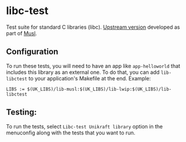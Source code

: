 # libc-test

Test suite for standard C libraries (libc).
[Upstream version](https://wiki.musl-libc.org/libc-test.html) developed as part of [Musl](https://www.musl-libc.org/).

## Configuration

To run these tests, you will need to have an app like `app-helloworld` that includes this library as an external one. To do that, you can add `lib-libctest` to your application's Makefile at the end. Example:
```
LIBS := $(UK_LIBS)/lib-musl:$(UK_LIBS)/lib-lwip:$(UK_LIBS)/lib-libctest
```

## Testing:
To run the tests, select `Libc-test Unikraft library` option in the menuconfig along with the tests that you want to run.
